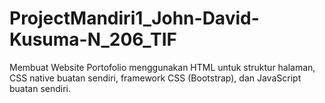 # ProjectMandiri1_John-David-Kusuma-N_206_TIF
Membuat Website Portofolio menggunakan HTML untuk struktur halaman, CSS native buatan sendiri, framework CSS (Bootstrap), dan JavaScript buatan sendiri.
